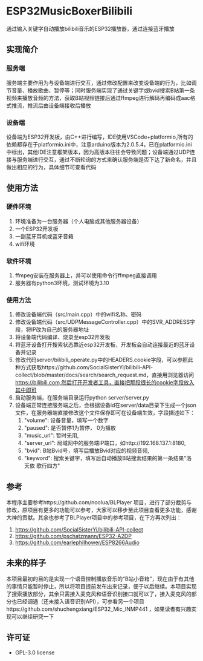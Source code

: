 # ESP32MusicBoxerBilibili
通过输入关键字自动播放bilibili音乐的ESP32播放器，通过连接蓝牙播放

## 实现简介
### 服务端
服务端主要作用为与设备端进行交互，通过修改配置来改变设备端的行为，比如调节音量、播放歌曲、暂停等；同时服务端实现了通过关键字或bvid搜索B站第一条视频来播放音频的方法，获取B站视频链接后通过ffmpeg进行解码再编码成aac格式推流，推流后由设备端接收后播放
### 设备端
设备端为ESP32开发板，由C++进行编写，IDE使用VSCode+platformio,所有的依赖都存在于platformio.ini中，注意arduino版本为2.0.5.4，已在platformio.ini中标出，其他IDE注意框架版本，因为高版本往往会导致问题；设备端通过UDP连接与服务端进行交互，通过不断轮询的方式来确认服务端是否下达了新命名，并且做出相应的行为，具体细节可查看代码

## 使用方法
### 硬件环境
1. 环境准备为一台服务器（个人电脑或其他服务器设备）
2. 一个ESP32开发板
3. 一副蓝牙耳机或蓝牙音箱
4. wifi环境
### 软件环境
1. ffmpeg安装在服务器上，并可以使用命令行ffmpeg直接调用
2. 服务器有python3环境，测试环境为3.10
### 使用方法
1. 修改设备端代码（src/main.cpp）中的wifi名称、密码
2. 修改设备端代码（src/UDPMessageController.cpp）中的SVR_ADDRESS字段，将IP改为自己的服务器地址
3. 将设备端代码编译、烧录至esp32开发板
4. 将蓝牙设备打开搜索状态靠近esp32开发板，开发板会自动连接最近的蓝牙设备并记录
5. 修改代码server/bilibili_operate.py中的HEADERS.cookie字段，可以参照此种方式获取https://github.com/SocialSisterYi/bilibili-API-collect/blob/master/docs/search/search_request.md，直接用浏览器访问 https://bilibili.com,然后打开开发者工具，直接把那段很长的cookie字段放入其中即可
6. 启动服务端，在服务端目录运行python server/server.py
7. 设备端正常连接服务端之后，会根据设备id在server/data目录下生成一个json文件，在服务器端直接修改这个文件保存即可在设备端生效，字段描述如下：
    1. "volume": 设备音量，填写一个数字
    2. "paused": 是否暂停1为暂停， 0为播放
    3. "music_url": 暂时无用,
    4. "server_url": 局域网中的服务端IP端口，如http://192.168.137.1:8180,
    5. "bvid": B站Bvid号，填写后播放Bvid对应的视频音频,
    6. "keyword": 搜索关键字，填写后自动播放B站搜索结果的第一条结果"洛天依 歌行四方"

## 参考
本程序主要参考https://github.com/noolua/BLPlayer 项目，进行了部分裁剪与修改，原项目有更多的功能可以参考，大家可以移步至此项目查看更多功能，感谢大神的贡献。其余也参考了BLPlayer项目中的参考项目，在下方再次列出：
1. https://github.com/SocialSisterYi/bilibili-API-collect
2. https://github.com/pschatzmann/ESP32-A2DP
3. https://github.com/earlephilhower/ESP8266Audio

## 未来的样子
本项目最初的目的是实现一个语音控制播放音乐的“B站小音箱”，现在由于有其他的事情只能暂时停止，所以将项目提前发布出来记录，便于以后继续。本项目实现了搜索播放部分，其余只需接入麦克风和语音识别接口就可以了，接入麦克风的部分也已经调通（还未接入语音识别API），可参看另一个项目https://github.com/shuchengxiang/ESP32_Mic_INMP441 ，如果读者有兴趣实现可以继续研究一下

## 许可证
* GPL-3.0 license